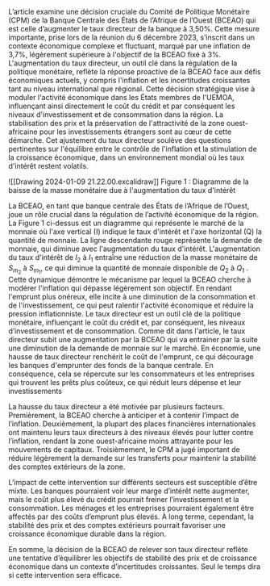 L’article examine une décision cruciale du Comité de Politique Monétaire (CPM) de la Banque Centrale des États de l’Afrique de l’Ouest (BCEAO) qui est celle d’augmenter le taux directeur de la banque à 3,50%. Cette mesure importante, prise lors de la réunion du 6 décembre 2023, s’inscrit dans un contexte économique complexe et fluctuant, marqué par une inflation de 3,7%, légèrement supérieure à l'objectif de la BCEAO fixé à 3%. L'augmentation du taux directeur, un outil clé dans la régulation de la politique monétaire, reflète la réponse proactive de la BCEAO face aux défis économiques actuels, y compris l'inflation et les incertitudes croissantes tant au niveau international que régional. Cette décision stratégique vise à moduler l'activité économique dans les États membres de l'UEMOA, influençant ainsi directement le coût du crédit et par conséquent les niveaux d'investissement et de consommation dans la région. La stabilisation des prix et la préservation de l'attractivité de la zone ouest-africaine pour les investissements étrangers sont au cœur de cette démarche. Cet ajustement du taux directeur soulève des questions pertinentes sur l'équilibre entre le contrôle de l'inflation et la stimulation de la croissance économique, dans un environnement mondial où les taux d'intérêt restent volatils.

![[Drawing 2024-01-09 21.22.00.excalidraw]]
	Figure 1 : Diagramme de la baisse de la masse monétaire due à l'augmentation du taux d'intérêt

La BCEAO, en tant que banque centrale des États de l’Afrique de l’Ouest, joue un rôle crucial dans la régulation de l’activité économique de la région. La Figure 1 ci-dessus est un diagramme qui représente le marché de la monnaie où l'axe vertical (I) indique le taux d'intérêt et l'axe horizontal (Q) la quantité de monnaie. La ligne descendante rouge représente la demande de monnaie, qui diminue avec l'augmentation du taux d'intérêt. L'augmentation du taux d'intérêt de $I_2$ à $I_1$ entraîne une réduction de la masse monétaire de $S_{m_{2}}$ à $S_{m_{1}}$, ce qui diminue la quantité de monnaie disponible de $Q_2$ à $Q_1$ . Cette dynamique démontre le mécanisme par lequel la BCEAO cherche à modérer l'inflation qui dépasse légèrement son objectif. En rendant l'emprunt plus onéreux, elle incite à une diminution de la consommation et de l'investissement, ce qui peut ralentir l'activité économique et réduire la pression inflationniste. Le taux directeur est un outil clé de la politique monétaire, influençant le coût du crédit et, par conséquent, les niveaux d’investissement et de consommation. Comme dit dans l'article, le taux directeur subit une augmentation par la BCEAO qui va entrainer par la suite une diminution de la demande de monnaie sur le marché. En économie, une hausse de taux directeur renchérit le coût de l'emprunt, ce qui décourage les banques d'emprunter des fonds de la banque centrale. En conséquence, cela se répercute sur les consommateurs et les entreprises qui trouvent les prêts plus coûteux, ce qui réduit leurs dépense et leur investissements

La hausse du taux directeur a été motivée par plusieurs facteurs. Premièrement, la BCEAO cherche à anticiper et à contenir l’impact de l’inflation. Deuxièmement, la plupart des places financières internationales ont maintenu leurs taux directeurs à des niveaux élevés pour lutter contre l’inflation, rendant la zone ouest-africaine moins attrayante pour les mouvements de capitaux. Troisièmement, le CPM a jugé important de réduire légèrement la demande sur les transferts pour maintenir la stabilité des comptes extérieurs de la zone.

L’impact de cette intervention sur différents secteurs est susceptible d’être mixte. Les banques pourraient voir leur marge d’intérêt nette augmenter, mais le coût plus élevé du crédit pourrait freiner l’investissement et la consommation. Les ménages et les entreprises pourraient également être affectés par des coûts d’emprunt plus élevés. À long terme, cependant, la stabilité des prix et des comptes extérieurs pourrait favoriser une croissance économique durable dans la région.

En somme, la décision de la BCEAO de relever son taux directeur reflète une tentative d’équilibrer les objectifs de stabilité des prix et de croissance économique dans un contexte d’incertitudes croissantes. Seul le temps dira si cette intervention sera efficace.